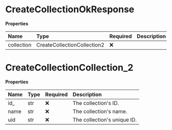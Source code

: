 # CreateCollectionOkResponse

**Properties**

| Name       | Type                        | Required | Description |
| :--------- | :-------------------------- | :------- | :---------- |
| collection | CreateCollectionCollection2 | ❌       |             |

# CreateCollectionCollection_2

**Properties**

| Name | Type | Required | Description                 |
| :--- | :--- | :------- | :-------------------------- |
| id\_ | str  | ❌       | The collection's ID.        |
| name | str  | ❌       | The collection's name.      |
| uid  | str  | ❌       | The collection's unique ID. |

<!-- This file was generated by liblab | https://liblab.com/ -->
